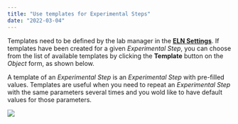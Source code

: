 ```yaml
---
title: "Use templates for Experimental Steps"
date: "2022-03-04"
---
```


Templates need to be defined by the lab manager in the [**ELN Settings**](https://openbis.ch/index.php/docs/admin-documentation/create-templates-for-objects/). If templates have been created for a given _Experimental Step_, you can choose from the list of available templates by clicking the **Template** button on the _Object_ form, as shown below.  

A template of an _Experimental Step_ is an _Experimental Step_ with pre-filled values. Templates are useful when you need to repeat an _Experimental Step_ with the same parameters several times and you wold like to have default values for those parameters.  

![](https://openbis.ch/wp-content/uploads/2021/09/Exp-Ste-templates-1024x598.png)
